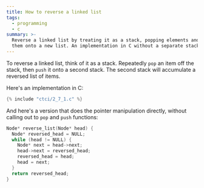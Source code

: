 ```yaml
---
title: How to reverse a linked list
tags:
  - programming
  - c
summary: >-
  Reverse a linked list by treating it as a stack, popping elements and pushing
  them onto a new list. An implementation in C without a separate stack.
---
```


To reverse a linked list,
think of it as a stack.
Repeatedly `pop` an item off the stack,
then `push` it onto a second stack.
The second stack will accumulate a reversed list of items.

Here's an implementation in C:

```c
{% include "ctci/2_7_1.c" %}
```

And here's a version that does the pointer manipulation directly,
without calling out to `pop` and `push` functions:

```c
Node* reverse_list(Node* head) {
  Node* reversed_head = NULL;
  while (head != NULL) {
    Node* next = head->next;
    head->next = reversed_head;
    reversed_head = head;
    head = next;
  }
  return reversed_head;
}
```
